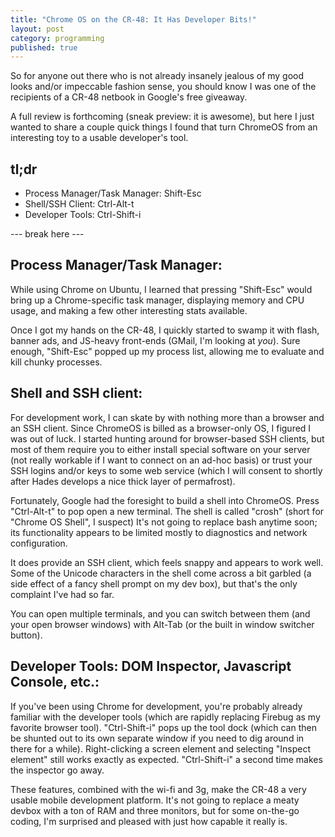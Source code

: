 ```yaml
---
title: "Chrome OS on the CR-48: It Has Developer Bits!"
layout: post
category: programming
published: true
---
```


So for anyone out there who is not already insanely jealous of my good looks and/or impeccable fashion sense, you should know I was one of the recipients of a CR-48 netbook in Google's free giveaway.

A full review is forthcoming (sneak preview: it is awesome), but here I just wanted to share a couple quick things I found that turn ChromeOS from an interesting toy to a usable developer's tool.

## tl;dr
* Process Manager/Task Manager: Shift-Esc
* Shell/SSH Client: Ctrl-Alt-t
* Developer Tools: Ctrl-Shift-i

--- break here ---

## Process Manager/Task Manager:

While using Chrome on Ubuntu, I learned that pressing "Shift-Esc" would bring up a Chrome-specific task manager, displaying memory and CPU usage, and making a few other interesting stats available.  

Once I got my hands on the CR-48, I quickly started to swamp it with flash, banner ads, and JS-heavy front-ends (GMail, I'm looking at *you*).  Sure enough, "Shift-Esc" popped up my process list, allowing me to evaluate and kill chunky processes.

## Shell and SSH client:

For development work, I can skate by with nothing more than a browser and an SSH client.  Since ChromeOS is billed as a browser-only OS, I figured I was out of luck.  I started hunting around for browser-based SSH clients, but most of them require you to either install special software on your server (not really workable if I want to connect on an ad-hoc basis) or trust your SSH logins and/or keys to some web service (which I will consent to shortly after Hades develops a nice thick layer of permafrost).

Fortunately, Google had the foresight to build a shell into ChromeOS.  Press "Ctrl-Alt-t" to pop open a new terminal.  The shell is called "crosh" (short for "Chrome OS Shell", I suspect)  It's not going to replace bash anytime soon; its functionality appears to be limited mostly to diagnostics and network configuration.  

It does provide an SSH client, which feels snappy and appears to work well.  Some of the Unicode characters in the shell come across a bit garbled (a side effect of a fancy shell prompt on my dev box), but that's the only complaint I've had so far.

You can open multiple terminals, and you can switch between them (and your open browser windows) with Alt-Tab (or the built in window switcher button).

## Developer Tools: DOM Inspector, Javascript Console, etc.:

If you've been using Chrome for development, you're probably already familiar with the developer tools (which are rapidly replacing Firebug as my favorite browser tool).  "Ctrl-Shift-i" pops up the tool dock (which can then be shunted out to its own separate window if you need to dig around in there for a while).  Right-clicking a screen element and selecting "Inspect element" still works exactly as expected.  "Ctrl-Shift-i" a second time makes the inspector go away.

These features, combined with the wi-fi and 3g, make the CR-48 a very usable mobile development platform.  It's not going to replace a meaty devbox with a ton of RAM and three monitors, but for some on-the-go coding, I'm surprised and pleased with just how capable it really is.

